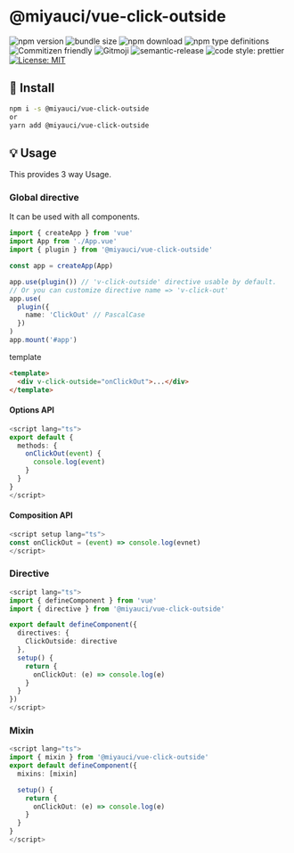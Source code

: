 # @miyauci/vue-click-outside

![npm version](https://img.shields.io/npm/v/@miyauci/vue-click-outside.svg?style=flat)
![bundle size](https://img.shields.io/bundlephobia/min/@miyauci/vue-click-outside)
![npm download](https://img.shields.io/npm/dw/@miyauci/vue-click-outside?color=blue)
![npm type definitions](https://img.shields.io/npm/types/@miyauci/vue-click-outside)
![Commitizen friendly](https://img.shields.io/badge/commitizen-friendly-brightgreen.svg)
![Gitmoji](https://img.shields.io/badge/gitmoji-%20😜%20😍-FFDD67.svg?style=flat)
![semantic-release](https://img.shields.io/badge/%20%20%F0%9F%93%A6%F0%9F%9A%80-semantic--release-e10079.svg)
![code style: prettier](https://img.shields.io/badge/code_style-prettier-ff69b4.svg)
[![License: MIT](https://img.shields.io/badge/License-MIT-yellow.svg)](https://opensource.org/licenses/MIT)

## :truck: Install

```bash
npm i -s @miyauci/vue-click-outside
or
yarn add @miyauci/vue-click-outside
```

## :bulb: Usage

This provides 3 way Usage.

### Global directive

It can be used with all components.

```ts
import { createApp } from 'vue'
import App from './App.vue'
import { plugin } from '@miyauci/vue-click-outside'

const app = createApp(App)

app.use(plugin()) // 'v-click-outside' directive usable by default.
// Or you can customize directive name => 'v-click-out'
app.use(
  plugin({
    name: 'ClickOut' // PascalCase
  })
)
app.mount('#app')
```

template

```html
<template>
  <div v-click-outside="onClickOut">...</div>
</template>
```

#### Options API

```ts
<script lang="ts">
export default {
  methods: {
    onClickOut(event) {
      console.log(event)
    }
  }
}
</script>
```

#### Composition API

```ts
<script setup lang="ts">
const onClickOut = (event) => console.log(evnet)
</script>
```

### Directive

```ts
<script lang="ts">
import { defineComponent } from 'vue'
import { directive } from '@miyauci/vue-click-outside'

export default defineComponent({
  directives: {
    ClickOutside: directive
  },
  setup() {
    return {
      onClickOut: (e) => console.log(e)
    }
  }
})
</script>
```

### Mixin

```ts
<script lang="ts">
import { mixin } from '@miyauci/vue-click-outside'
export default defineComponent({
  mixins: [mixin]

  setup() {
    return {
      onClickOut: (e) => console.log(e)
    }
  }
}
</script>
```
